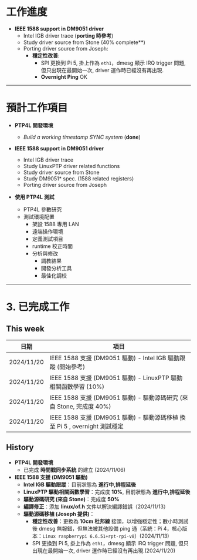 # 工作進度

- **IEEE 1588 support in DM9051 driver**
    - Intel IGB driver trace (**porting 時參考**)
    - Study driver source from Stone (40% complete**)
    - Porting driver source from Joseph:
        - **穩定性改善**:
	        - SPI 更換到 Pi 5, 掛上作為 `eth1`，dmesg 顯示 IRQ trigger 問題, 但只出現在最開始一次, driver 運作時已經沒有再出現.
	        - **Overnight Ping** OK


---

# 預計工作項目

- **PTP4L 開發環境**
    - _Build a working timestamp SYNC system_ (**done**)

- **IEEE 1588 support in DM9051 driver**
    - Intel IGB driver trace
    - Study LinuxPTP driver related functions
    - Study driver source from Stone
    - Study DM9051* spec. (1588 related registers)
    - Porting driver source from Joseph

- **使用 PTP4L 測試**
    - PTP4L 參數研究
    - 測試環境配置
        - 架設 1588 專用 LAN
        - 遠端操作環境
        - 定義測試項目
        - runtime 校正時間
        - 分析與修改
            - 調教結果
            - 開發分析工具
            - 最佳化調校
---

# 3. 已完成工作
## This week

| 日期         | 項目                                                         |
| ---------- | ---------------------------------------------------------- |
| 2024/11/20 | IEEE 1588 支援 (DM9051 驅動) - Intel IGB 驅動跟蹤 (開始參考)           |
| 2024/11/20 | IEEE 1588 支援 (DM9051 驅動) - LinuxPTP 驅動相關函數學習 (10%)         |
| 2024/11/20 | IEEE 1588 支援 (DM9051 驅動) - 驅動源碼研究 (來自 Stone, 完成度 40%)      |
| 2024/11/20 | IEEE 1588 支援 (DM9051 驅動) - 驅動源碼移植 換至 Pi 5 , overnight 測試穩定 |
## History

- **PTP4L 開發環境**
    - 已完成 **時間戳同步系統** 的建立 (2024/11/06)
- **IEEE 1588 支援 (DM9051 驅動)**
    - **Intel IGB 驅動跟蹤**：目前狀態為 **進行中,排程延後**
    - **LinuxPTP 驅動相關函數學習**：完成度 **10%**, 目前狀態為 **進行中,排程延後**
    - **驅動源碼研究 (來自 Stone)**：完成度 **50%**
    - **編譯修正**：添加 **linux/of.h** 文件以解決編譯錯誤（2024/11/13）
    - **驅動源碼移植 (Joseph 提供)**：
        - **穩定性改善**：更換為 **10cm 杜邦線** 接頭，以增強穩定性；數小時測試後 dmesg 無報錯，但無法被其他設備 ping 通（系統：Pi 4，核心版本：`Linux raspberrypi 6.6.51+rpt-rpi-v8`）(2024/11/13)
        - SPI 更換到 Pi 5, 掛上作為 `eth1`，dmesg 顯示 IRQ trigger 問題, 但只出現在最開始一次, driver 運作時已經沒有再出現.(2024/11/20)


